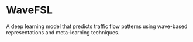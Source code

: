 # WaveFSL
A deep learning model that predicts traffic flow patterns using wave-based representations and meta-learning techniques.
